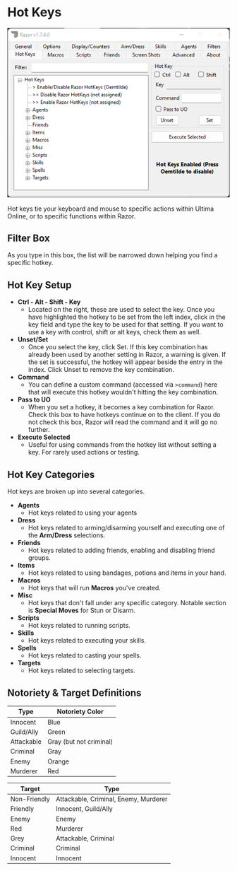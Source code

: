 # Hot Keys

![displayscounters](../images/hotkeys.png)

Hot keys tie your keyboard and mouse to specific actions within Ultima Online, or to specific functions within Razor.

## Filter Box

As you type in this box, the list will be narrowed down helping you find a specific hotkey.

## Hot Key Setup

- **Ctrl - Alt - Shift - Key**
    - Located on the right, these are used to select the key. Once you have highlighted the hotkey to be set from the left index, click in the key field and type the key to be used for that setting. If you want to use a key with control, shift or alt keys, check them as well.
- **Unset/Set**
    - Once you select the key, click Set. If this key combination has already been used by another setting in Razor, a warning is given. If the set is successful, the hotkey will appear beside the entry in the index. Click Unset to remove the key combination.
- **Command**
    - You can define a custom command (accessed via `>command`) here that will execute this hotkey wouldn't hitting the key combination.
- **Pass to UO**
    - When you set a hotkey, it becomes a key combination for Razor. Check this box to have hotkeys continue on to the client. If you do not check this box, Razor will read the command and it will go no further.
- **Execute Selected**
    - Useful for using commands from the hotkey list without setting a key. For rarely used actions or testing.

## Hot Key Categories

Hot keys are broken up into several categories.

- **Agents**
    - Hot keys related to using your agents
- **Dress**
    - Hot keys related to arming/disarming yourself and executing one of the **Arm/Dress** selections.
- **Friends**
    - Hot keys related to adding friends, enabling and disabling friend groups.
- **Items**
    - Hot keys related to using bandages, potions and items in your hand.
- **Macros**
    - Hot keys that will run **Macros** you've created.
- **Misc**
    - Hot keys that don't fall under any specific category. Notable section is **Special Moves** for Stun or Disarm.
- **Scripts**
    - Hot keys related to running scripts.
- **Skills**
    - Hot keys related to executing your skills.
- **Spells**
    - Hot keys related to casting your spells.
- **Targets**
    - Hot keys related to selecting targets.

## Notoriety & Target Definitions

| Type       | Notoriety Color         |
| ---------- | ----------------------- |
| Innocent   | Blue                    |
| Guild/Ally | Green                   |
| Attackable | Gray (but not criminal) |
| Criminal   | Gray                    |
| Enemy      | Orange                  |
| Murderer   | Red                     |

| Target       | Type                                  |
| ------------ | ------------------------------------- |
| Non-Friendly | Attackable, Criminal, Enemy, Murderer |
| Friendly     | Innocent, Guild/Ally                  |
| Enemy        | Enemy                                 |
| Red          | Murderer                              |
| Grey         | Attackable, Criminal                  |
| Criminal     | Criminal                              |
| Innocent     | Innocent                              |

